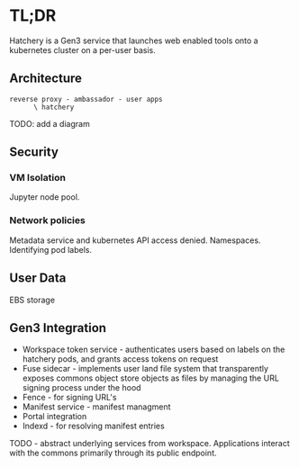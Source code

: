 # TL;DR

Hatchery is a Gen3 service that launches web enabled tools onto a kubernetes cluster on a per-user basis.

## Architecture

```
reverse proxy - ambassador - user apps
      \ hatchery
```

TODO: add a diagram

## Security

### VM Isolation

Jupyter node pool.


### Network policies

Metadata service and kubernetes API access denied.
Namespaces.
Identifying pod labels.

## User Data

EBS storage

## Gen3 Integration

* Workspace token service - authenticates users based on labels on the hatchery pods, and grants access tokens on request
* Fuse sidecar - implements user land file system that transparently exposes commons object store objects as files by managing the URL signing process under the hood
* Fence - for signing URL's
* Manifest service - manifest managment
* Portal integration
* Indexd - for resolving manifest entries

TODO - abstract underlying services from workspace.  Applications interact with the commons primarily through its public endpoint.
